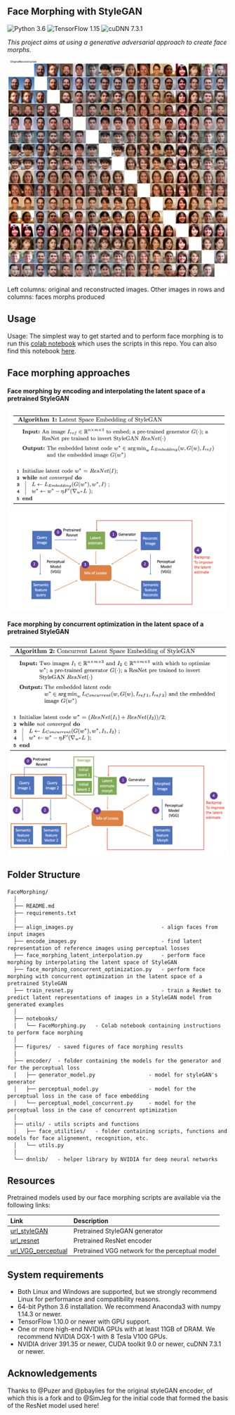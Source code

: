## Face Morphing with StyleGAN
![Python 3.6](https://img.shields.io/badge/python-3.6-green.svg?style=plastic)
![TensorFlow 1.15](https://img.shields.io/badge/tensorflow-1.10-green.svg?style=plastic)
![cuDNN 7.3.1](https://img.shields.io/badge/cudnn-7.3.1-green.svg?style=plastic)

*This project aims at using a generative adversarial approach to create face morphs.*

![Example image](figures/face_morph_1.png)

Left columns: original and reconstructed images. Other images in rows and columns: faces morphs produced  

## Usage
Usage: The simplest way to get started and to perform face morphing is to run this [colab notebook](https://colab.research.google.com/drive/1NJkGIgRTbeJ2754fuDNhf-RtUjV6nzkv) which uses the scripts in this repo.
You can also find this notebook [here](https://github.com/antoinedandi/FaceMorphing/blob/master/notebooks/FaceMorphing.ipynb).


## Face morphing approaches

#### Face morphing by encoding and interpolating the latent space of a pretrained StyleGAN
![Algo:1 Face morphing by latent space interpolation](figures/latent_space_embedding_algo.png)
![Face morphing by latent space interpolation](figures/latent_interpolation.png)

#### Face morphing by concurrent optimization in the latent space of a pretrained StyleGAN
![Algo:2 Face morphing by concurrent optimization in latent space](figures/concurrent_latent_space_embedding_algo.png)
![Face morphing by concurrent optimization in latent space](figures/concurrent_optimization.png)

## Folder Structure

```
FaceMorphing/
  │
  ├── README.md
  ├── requirements.txt
  │
  ├── align_images.py                            - align faces from input images
  ├── encode_images.py                           - find latent representation of reference images using perceptual losses
  ├── face_morphing_latent_interpolation.py      - perform face morphing by interpolating the latent space of StyleGAN
  ├── face_morphing_concurrent_optimization.py   - perform face morphing with concurrent optimization in the latent space of a pretrained StyleGAN
  ├── train_resnet.py                            - train a ResNet to predict latent representations of images in a StyleGAN model from generated examples
  │
  ├── notebooks/
  │   └── FaceMorphing.py   - Colab notebook containing instructions to perform face morphing
  │
  ├── figures/  - saved figures of face morphing results
  │
  ├── encoder/  - folder containing the models for the generator and for the perceptual loss
  │   ├── generator_model.py                 - model for styleGAN's generator
  │   ├── perceptual_model.py                - model for the perceptual loss in the case of face embedding
  │   └── perceptual_model_concurrent.py     - model for the perceptual loss in the case of concurrent optimization
  │
  ├── utils/ - utils scripts and functions
  │   ├── face_utilities/   - folder containing scripts, functions and models for face alignement, recognition, etc.
  │   └── utils.py 
  │
  └── dnnlib/   - helper library by NVIDIA for deep neural networks
```

## Resources

Pretrained models used by our face morphing scripts are available via the following links:

| Link                              | Description
| :--------------                   | :----------
| [url_styleGAN](https://drive.google.com/uc?export=download&id=1Ru1kpacSvmheTHP7evEGHEegXZjeTaoi)       | Pretrained StyleGAN generator
| [url_resnet](https://drive.google.com/uc?id=1aT59NFy9-bNyXjDuZOTMl0qX0jmZc6Zb)                         | Pretrained ResNet encoder
| [url_VGG_perceptual](https://drive.google.com/uc?export=download&id=1poMANPSNDHALZRuaqJGrl1EVOP1WNjLv) | Pretrained VGG network for the perceptual model


## System requirements

* Both Linux and Windows are supported, but we strongly recommend Linux for performance and compatibility reasons.
* 64-bit Python 3.6 installation. We recommend Anaconda3 with numpy 1.14.3 or newer.
* TensorFlow 1.10.0 or newer with GPU support.
* One or more high-end NVIDIA GPUs with at least 11GB of DRAM. We recommend NVIDIA DGX-1 with 8 Tesla V100 GPUs.
* NVIDIA driver 391.35 or newer, CUDA toolkit 9.0 or newer, cuDNN 7.3.1 or newer.


## Acknowledgements

Thanks to @Puzer and @pbaylies for the original styleGAN encoder, of which this is a fork and to @SimJeg for the initial code that formed the basis of the ResNet model used here!
